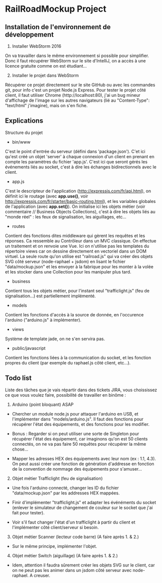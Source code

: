 # RailRoadMockup Project


## Installation de l'environnement de développement
 
 1. Installer WebStorm 2016
 
 On va travailler dans le même environnement si possible pour simplifier. Donc il faut récupérer WebStorm sur le site d'IntelliJ, on a accès à une licence gratuite comme on est étudiant...
 
 2. Installer le projet dans WebStorm 
 
 Récupérer ce projet directement sur le site GitHub ou avec les commandes git, pour info c'est un projet Node.js Express. Pour tester le projet côté client, il faut utiliser Chrome (http://localhost:80), j'ai un bug mineur d'affichage de l'image sur les autres navigateurs (lié au "Content-Type": "text/html" j'imagine), mais on s'en fiche.


## Explications

Structure du projet

* bin/www

C'est le point d'entrée du serveur (défini dans 'package.json'). C'et ici qu'est créé un objet 'server' à chaque connexion d'un client en prenant en compte les paramètres du fichier 'app.js'.
C'est ici que seront gérés les événements liés au socket, c'est à dire les échanges bidirectionnels avec le client.

* app.js

C'est le descripteur de l'application (http://expressjs.com/fr/api.html), on définit ici le routage (avec **app.use()**, voir http://expressjs.com/fr/starter/basic-routing.html), et les variables globales de l'application (avec **app.set()**).
On initialise ici les objets métier (voir commentaire // Business Objects Collections), c'est à dire les objets liés au "monde réel" : les feux de signalisation, les aiguillages, etc...

* routes

Contient des fonctions dites middleware qui gèrent les requêtes et les réponses. Ca ressemble au Contrôleur dans un MVC classique.
On effectue un traitement et on renvoie une Vue. Ici on n'utilise pas les templates du répertoire views car on dessine directement en vectoriel dans un DOM virtuel.
La seule route qu'on utilise est "railroad.js" qui va créer des objets SVG côté serveur (node-raphael + jsdom) en lisant le fichier "data/mockup.json" et les envoyer à la fabrique pour les monter à la volée et les stocker dans une Collection pour les manipuler plus tard.

* business

Contient tous les objets métier, pour l'instant seul "trafficlight.js" (feu de signalisation...) est partiellement implémenté.

* models

Contient les fonctions d'accès à la source de donnée, en l'occurence l'arduino ("arduino.js" à implémenter).

* views

Système de template jade, on ne s'en servira pas.

* public/javascript

Contient les fonctions liées à la communication du socket, et les fonction propres du client (par exemple du raphael.js côté client, etc...). 

## Todo list

Liste des tâches que je vais répartir dans des tickets JIRA, vous choississez ce que vous voulez faire, possibilité de travailler en binôme :

1. Arduino (point bloquant) ASAP

* Chercher un module node.js pour attaquer l'arduino en USB, et l'implémenter dans "models/arduino.js". Il faut des fonctions pour récupérer l'état des équipements, et des fonctions pour les modifier.

* Bonus : Regarder si on peut utiliser une sorte de Singleton pour récupérer l'état des équipement, car imaginons qu'on est 50 clients connectés, on ne va pas faire 50 requêtes pour récupérer la même chose...

* Mapper les adresses HEX des équipements avec leur nom (ex : 1.1, 4.3). On peut aussi créer une fonction de génération d'addresse en fonction de la convention de nommage des équipements pour s'amuser...

2. Objet métier Trafficlight (feu de signalisation)

* Une fois l'arduino connecté, changer les ID du fichier "data/mockup.json" par les addresses HEX mappées.

* Finir d'implémenter "trafficlight.js" et adapter les événéments du socket (enlever le simulateur de changement de couleur sur le socket que j'ai fait pour tester).

* Voir s'il faut changer l'état d'un trafficlight à partir du client et l'implémenter côté client/serveur si besoin.

3. Objet métier Scanner (lecteur code barre) (A faire après 1. & 2.)

* Sur le même principe, implémenter l'objet.

4. Objet métier Switch (aiguillage) (A faire après 1. & 2.)

* Idem, attention il faudra sûrement créer les objets SVG sur le client, car on ne peut pas les animer dans un jsdom côté serveur avec node-raphael. A creuser.
